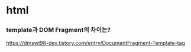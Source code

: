 # html


### template과 DOM Fragment의 차이는?
https://dmswl98-dev.tistory.com/entry/DocumentFragment-Template-tag

